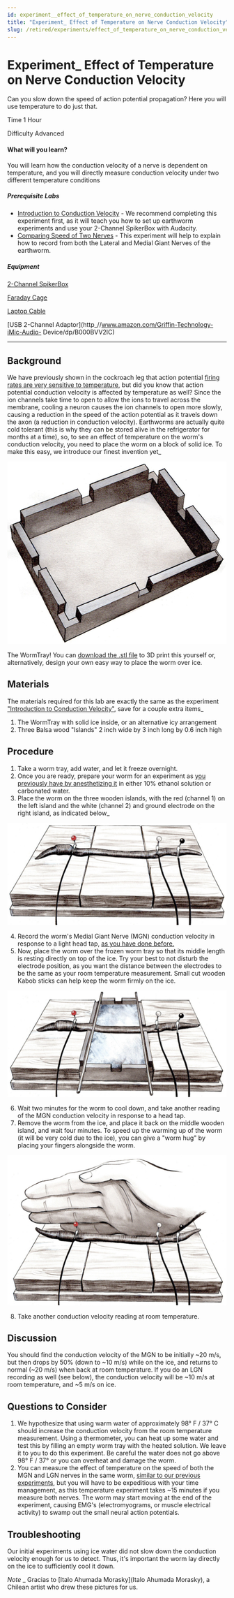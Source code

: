 ```yaml
---
id: experiment__effect_of_temperature_on_nerve_conduction_velocity
title: "Experiment_ Effect of Temperature on Nerve Conduction Velocity"
slug: /retired/experiments/effect_of_temperature_on_nerve_conduction_velocity
---
```


# Experiment_ Effect of Temperature on Nerve Conduction Velocity

Can you slow down the speed of action potential propagation? Here you will use
temperature to do just that.

Time  1 Hour

Difficulty  Advanced

#### What will you learn?

You will learn how the conduction velocity of a nerve is dependent on
temperature, and you will directly measure conduction velocity under two
different temperature conditions

##### Prerequisite Labs

  * [Introduction to Conduction Velocity](speed) \- We recommend completing this experiment first, as it will teach you how to set up earthworm experiments and use your 2-Channel SpikerBox with Audacity.
  * [Comparing Speed of Two Nerves](comparingNerveSpeed) \- This experiment will help to explain how to record from both the Lateral and Medial Giant Nerves of the earthworm.

##### Equipment

[2-Channel SpikerBox](/products/twochannelspikerbox)

[Faraday Cage](/products/faradaycage)

[Laptop Cable](/products/laptopcable)

[USB 2-Channel Adaptor](http_//www.amazon.com/Griffin-Technology-iMic-Audio-
Device/dp/B000BVV2IC)

* * *

## Background

We have previously shown in the cockroach leg that action potential [firing
rates are very sensitive to temperature](temperature), but did you know that
action potential conduction velocity is affected by temperature as well? Since
the ion channels take time to open to allow the ions to travel across the
membrane, cooling a neuron causes the ion channels to open more slowly,
causing a reduction in the speed of the action potential as it travels down
the axon (a reduction in conduction velocity). Earthworms are actually quite
cold tolerant (this is why they can be stored alive in the refrigerator for
months at a time), so, to see an effect of temperature on the worm's
conduction velocity, you need to place the worm on a block of solid ice. To
make this easy, we introduce our finest invention yet_

[ ![](./img/WormBed.jpg)](img/WormBed.jpg)

The WormTray! You can [download the .stl
file](/experiments/files/WormTray.stl) to 3D print this yourself or,
alternatively, design your own easy way to place the worm over ice.

## Materials

The materials required for this lab are exactly the same as the experiment
["Introduction to Conduction
Velocity"](http_//backyardbrains.com/experiments/speed#Materials), save for a
couple extra items_

  1. The WormTray with solid ice inside, or an alternative icy arrangement 
  2. Three Balsa wood "Islands" 2 inch wide by 3 inch long by 0.6 inch high 

## Procedure

  1. Take a worm tray, add water, and let it freeze overnight. 
  2. Once you are ready, prepare your worm for an experiment as [you previously have by anesthetizing it](speed#sleep) in either 10% ethanol solution or carbonated water. 
  3. Place the worm on the three wooden islands, with the red (channel 1) on the left island and the white (channel 2) and ground electrode on the right island, as indicated below_ 

[ ![](./img/Worm-RoomTemp.jpg)](img/Worm-RoomTemp.jpg)

  4. Record the worm's Medial Giant Nerve (MGN) conduction velocity in response to a light head tap, [as you have done before.](comparingNerveSpeed)
  5. Now, place the worm over the frozen worm tray so that its middle length is resting directly on top of the ice. Try your best to not disturb the electrode position, as you want the distance between the electrodes to be the same as your room temperature measurement. Small cut wooden Kabob sticks can help keep the worm firmly on the ice. 

[ ![](./img/Worm-IceTemp.jpg)](img/Worm-IceTemp.jpg)

  6. Wait two minutes for the worm to cool down, and take another reading of the MGN conduction velocity in response to a head tap. 
  7. Remove the worm from the ice, and place it back on the middle wooden island, and wait four minutes. To speed up the warming up of the worm (it will be very cold due to the ice), you can give a "worm hug" by placing your fingers alongside the worm. 

[ ![](./img/Worm-WarmUp.jpg)](img/Worm-WarmUp.jpg)

  8. Take another conduction velocity reading at room temperature. 

## Discussion

You should find the conduction velocity of the MGN to be initially ~20 m/s,
but then drops by 50% (down to ~10 m/s) while on the ice, and returns to
normal (~20 m/s) when back at room temperature. If you do an LGN recording as
well (see below), the conduction velocity will be ~10 m/s at room temperature,
and ~5 m/s on ice.

## Questions to Consider

  1. We hypothesize that using warm water of approximately 98° F / 37° C should increase the conduction velocity from the room temperature measurement. Using a thermometer, you can heat up some water and test this by filling an empty worm tray with the heated solution. We leave it to you to do this experiment. Be careful the water does not go above 98° F / 37° or you can overheat and damage the worm. 
  2. You can measure the effect of temperature on the speed of both the MGN and LGN nerves in the same worm, [similar to our previous experiments](comparingNerveSpeed), but you will have to be expeditious with your time management, as this temperature experiment takes ~15 minutes if you measure both nerves. The worm may start moving at the end of the experiment, causing EMG's (electromyograms, or muscle electrical activity) to swamp out the small neural action potentials. 

## Troubleshooting

Our initial experiments using ice water did not slow down the conduction
velocity enough for us to detect. Thus, it's important the worm lay directly
on the ice to sufficiently cool it down.

_Note_ _ Gracias to [Italo Ahumada Morasky](Italo Ahumada Morasky), a Chilean
artist who drew these pictures for us.